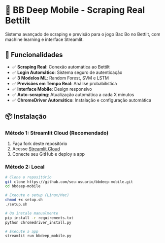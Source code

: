 # 🤖 BB Deep Mobile - Scraping Real Bettilt

Sistema avançado de scraping e previsão para o jogo Bac Bo no Bettilt, com machine learning e interface Streamlit.

## 🚀 Funcionalidades

- ✅ **Scraping Real**: Conexão automática ao Bettilt
- ✅ **Login Automático**: Sistema seguro de autenticação
- ✅ **3 Modelos ML**: Random Forest, SVM e LSTM
- ✅ **Previsões em Tempo Real**: Análise probabilística
- ✅ **Interface Mobile**: Design responsivo
- ✅ **Auto-scraping**: Atualização automática a cada X minutos
- ✅ **ChromeDriver Automático**: Instalação e configuração automática

## 📦 Instalação

### Método 1: Streamlit Cloud (Recomendado)
1. Faça fork deste repositório
2. Acesse [Streamlit Cloud](https://streamlit.io/cloud)
3. Conecte seu GitHub e deploy a app

### Método 2: Local
```bash
# Clone o repositório
git clone https://github.com/seu-usuario/bbdeep-mobile.git
cd bbdeep-mobile

# Execute o setup (Linux/Mac)
chmod +x setup.sh
./setup.sh

# Ou instale manualmente
pip install -r requirements.txt
python chromedriver_install.py

# Execute a app
streamlit run bbdeep_mobile.py